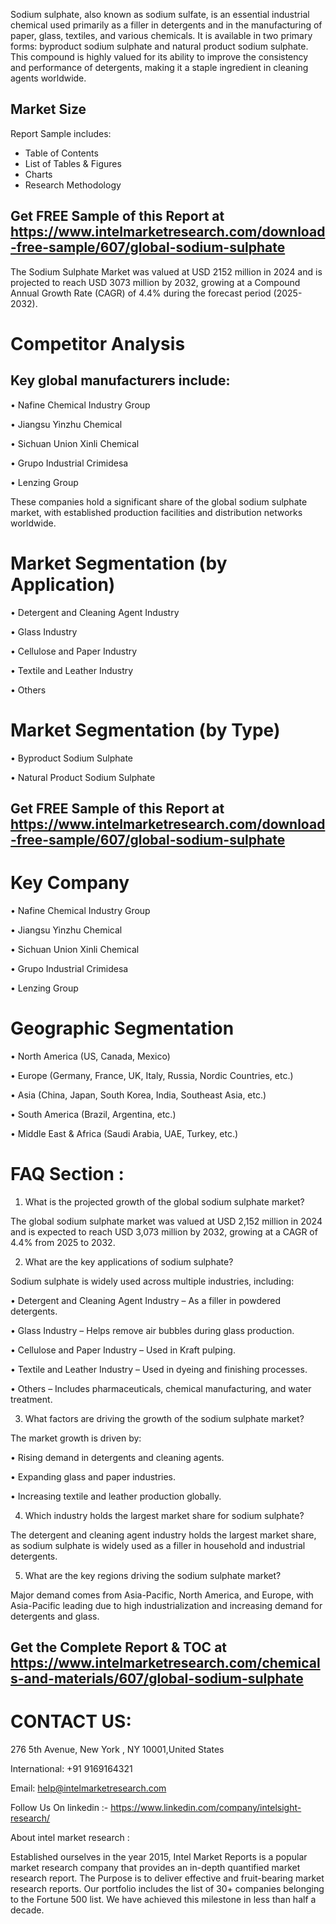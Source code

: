 Sodium sulphate, also known as sodium sulfate, is an essential industrial chemical used primarily as a filler in detergents and in the manufacturing of paper, glass, textiles, and various chemicals. It is available in two primary forms: byproduct sodium sulphate and natural product sodium sulphate. This compound is highly valued for its ability to improve the consistency and performance of detergents, making it a staple ingredient in cleaning agents worldwide.

Market Size
-
Report Sample includes:
- Table of Contents
- List of Tables & Figures
- Charts
- Research Methodology


Get FREE Sample of this Report at https://www.intelmarketresearch.com/download-free-sample/607/global-sodium-sulphate
-

The Sodium Sulphate Market was valued at USD 2152  million in 2024 and is projected to reach USD 3073 million by 2032, growing at a Compound Annual Growth Rate (CAGR) of 4.4% during the forecast period (2025-2032).


Competitor Analysis
=
Key global manufacturers include:
-
•	Nafine Chemical Industry Group

•	Jiangsu Yinzhu Chemical

•	Sichuan Union Xinli Chemical

•	Grupo Industrial Crimidesa

•	Lenzing Group

These companies hold a significant share of the global sodium sulphate market, with established production facilities and distribution networks worldwide.

Market Segmentation (by Application)
=
•	Detergent and Cleaning Agent Industry


•	Glass Industry

•	Cellulose and Paper Industry

•	Textile and Leather Industry

•	Others

Market Segmentation (by Type)
=
•	Byproduct Sodium Sulphate

•	Natural Product Sodium Sulphate


Get FREE Sample of this Report at https://www.intelmarketresearch.com/download-free-sample/607/global-sodium-sulphate
-

Key Company
=
•	Nafine Chemical Industry Group

•	Jiangsu Yinzhu Chemical

•	Sichuan Union Xinli Chemical

•	Grupo Industrial Crimidesa

•	Lenzing Group

Geographic Segmentation
=
•	North America (US, Canada, Mexico)

•	Europe (Germany, France, UK, Italy, Russia, Nordic Countries, etc.)

•	Asia (China, Japan, South Korea, India, Southeast Asia, etc.)

•	South America (Brazil, Argentina, etc.)

•	Middle East & Africa (Saudi Arabia, UAE, Turkey, etc.)

FAQ Section :
=
1. What is the projected growth of the global sodium sulphate market?

The global sodium sulphate market was valued at USD 2,152 million in 2024 and is expected to reach USD 3,073 million by 2032, growing at a CAGR of 4.4% from 2025 to 2032.

2. What are the key applications of sodium sulphate?

Sodium sulphate is widely used across multiple industries, including:

•	Detergent and Cleaning Agent Industry – As a filler in powdered detergents.

•	Glass Industry – Helps remove air bubbles during glass production.

•	Cellulose and Paper Industry – Used in Kraft pulping.

•	Textile and Leather Industry – Used in dyeing and finishing processes.

•	Others – Includes pharmaceuticals, chemical manufacturing, and water treatment.

3. What factors are driving the growth of the sodium sulphate market?

The market growth is driven by:

•	Rising demand in detergents and cleaning agents.

•	Expanding glass and paper industries.

•	Increasing textile and leather production globally.

4. Which industry holds the largest market share for sodium sulphate?

The detergent and cleaning agent industry holds the largest market share, as sodium sulphate is widely used as a filler in household and industrial detergents.

5. What are the key regions driving the sodium sulphate market?

Major demand comes from Asia-Pacific, North America, and Europe, with Asia-Pacific leading due to high industrialization and increasing demand for detergents and glass.


Get the Complete Report & TOC at https://www.intelmarketresearch.com/chemicals-and-materials/607/global-sodium-sulphate
-
CONTACT US:
=
276 5th Avenue, New York , NY 10001,United States

International: +91 9169164321

Email: help@intelmarketresearch.com

Follow Us On linkedin :- https://www.linkedin.com/company/intelsight-research/

About intel market research :

Established ourselves in the year 2015, Intel Market Reports is a popular market research company that provides an in-depth quantified market research report. The Purpose is to deliver effective and fruit-bearing market research reports. Our portfolio includes the list of 30+ companies belonging to the Fortune 500 list. We have achieved this milestone in less than half a decade.

